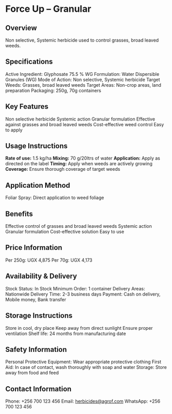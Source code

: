 # Force Up – Granular

## Overview
Non selective, Systemic herbicide used to control grasses, broad leaved weeds.

## Specifications
Active Ingredient: Glyphosate 75.5 % WG
Formulation: Water Dispersible Granules (WG)
Mode of Action: Non selective, Systemic herbicide
Target Weeds: Grasses, broad leaved weeds
Target Areas: Non-crop areas, land preparation
Packaging: 250g, 70g containers

## Key Features
Non selective herbicide
Systemic action
Granular formulation
Effective against grasses and broad leaved weeds
Cost-effective weed control
Easy to apply

## Usage Instructions
**Rate of use:** 1.5 kg/ha
**Mixing:** 70 g/20ltrs of water
**Application:** Apply as directed on the label
**Timing:** Apply when weeds are actively growing
**Coverage:** Ensure thorough coverage of target weeds

## Application Method
Foliar Spray: Direct application to weed foliage

## Benefits
Effective control of grasses and broad leaved weeds
Systemic action
Granular formulation
Cost-effective solution
Easy to use

## Price Information
Per 250g: UGX 4,875
Per 70g: UGX 4,173

## Availability & Delivery
Stock Status: In Stock
Minimum Order: 1 container
Delivery Areas: Nationwide
Delivery Time: 2-3 business days
Payment: Cash on delivery, Mobile money, Bank transfer

## Storage Instructions
Store in cool, dry place
Keep away from direct sunlight
Ensure proper ventilation
Shelf life: 24 months from manufacturing date

## Safety Information
Personal Protective Equipment: Wear appropriate protective clothing
First Aid: In case of contact, wash thoroughly with soap and water
Storage: Store away from food and feed

## Contact Information
Phone: +256 700 123 456
Email: herbicides@agrof.com
WhatsApp: +256 700 123 456

